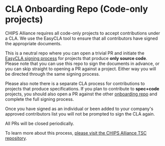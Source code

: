 # CLA Onboarding Repo (Code-only projects)

CHIPS Alliance requires all code-only projects to accept contributions under a CLA. We use the EasyCLA tool to ensure that all contributors have signed the appropriate documents.

This is a neutral repo where you can open a trivial PR and initiate the [EasyCLA signing process](https://github.com/chipsalliance/tsc/tree/main/cla) for projects that produce **only source code**. Please note that you can use this repo to sign the documents in advance, or you can skip straight to opening a PR against a project. Either way you will be directed through the same signing process.

Please also note there is a separate CLA process for contributions to projects that produce specifications. If you plan to contribute to **spec+code** projects, you should also open a PR against the other [onboarding repo](https://github.com/chipsalliance/EasyCLA-specs_and_code) and complete the full signing process.

Once you have signed as an individual or been added to your company's approved contributors list you will not be prompted to sign the CLA again.


All PRs will be closed periodically.

To learn more about this process, [please visit the CHIPS Alliance TSC repository](https://github.com/chipsalliance/tsc/tree/main/cla).
